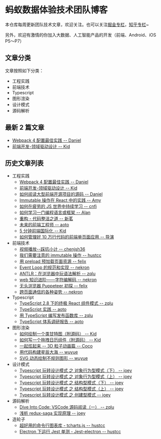 # 蚂蚁数据体验技术团队博客
本仓库每周更新团队技术文章，欢迎关注。也可以关注[掘金专栏](https://juejin.im/user/59659aff5188250cf956e6dd)，[知乎专栏](https://zhuanlan.zhihu.com/front)~

另外，欢迎有激情的你加入大数据、人工智能产品的开发（前端、Android、iOS P5～P7）

## 文章分类
文章按照如下分类：
 - 工程实践
 - 前端技术
 - Typescript
 - 图形渲染
 - 设计模式
 - 源码解析

## 最新 2 篇文章
 - [Webpack 4 配置最佳实践 -- Daniel](https://github.com/ProtoTeam/blog/blob/master/201806/3.md)
 - [前端开发-领域驱动设计 -- Kid](https://github.com/ProtoTeam/blog/blob/master/201806/2.md)

## 历史文章列表
* 工程实践
    * [Webpack 4 配置最佳实践 -- Daniel](https://github.com/ProtoTeam/blog/blob/master/201806/3.md)
    * [前端开发-领域驱动设计 -- Kid](https://github.com/ProtoTeam/blog/blob/master/201806/2.md)
    * [如何阅读大型前端开源项目的源码 -- Daniel](https://github.com/ProtoTeam/blog/blob/master/201805/3.md)
    * [Immutable 操作在 React 中的实践 -- Amy](https://github.com/ProtoTeam/blog/blob/master/201805/2.md)
    * [如何在疲劳的 JS 世界中持续学习 -- cnfi](https://github.com/ProtoTeam/blog/blob/master/201805/1.md)
    * [如何学习一门编程语言或框架 -- Alan](https://github.com/ProtoTeam/blog/blob/master/201803/1.md)
    * [重构 - 代码整洁之道 -- 新茗](https://github.com/ProtoTeam/blog/blob/master/201801/3.md)
    * [未来的前端工程师 -- aoto](https://github.com/ProtoTeam/blog/blob/master/201712/1.md)
    * [5 分钟前端国际化 -- Kid](https://github.com/ProtoTeam/blog/blob/master/201710/1.md)
    * [如何管理好 10 万行代码的前端单页面应用 -- 导演](https://github.com/ProtoTeam/blog/blob/master/201709/1.md)
* 前端技术
    * [视频播放--踩坑小计 -- chenjsh36](https://github.com/ProtoTeam/blog/blob/master/201806/1.md)
    * [我们需要注意的 immutable 操作 -- hustcc](https://github.com/ProtoTeam/blog/blob/master/201803/3.md)
    * [用 preload 预加载页面资源 -- felix](https://github.com/ProtoTeam/blog/blob/master/201802/1.md)
    * [Event Loop 的规范和实现 -- nekron](https://github.com/ProtoTeam/blog/blob/master/201801/2.md)
    * [ANTLR：在浏览器中玩语法解析 -- zqlu](https://github.com/ProtoTeam/blog/blob/master/201712/2.md)
    * [web 知识进阶——字符编解码 -- nekron](https://github.com/ProtoTeam/blog/blob/master/201712/3.md)
    * [无头浏览器 Puppeteer 初探 -- felix](https://github.com/ProtoTeam/blog/blob/master/201710/2.md)
    * [跨页面通信的各种姿势 -- nekron](https://github.com/ProtoTeam/blog/blob/master/201709/3.md)
* Typescript
    * [TypeScript 2.8 下的终极 React 组件模式 -- zqlu](https://github.com/ProtoTeam/blog/blob/master/201805/4.md)
    * [TypeScript 实践 -- aoto](https://github.com/ProtoTeam/blog/blob/master/201803/2.md)
    * [用 TypeScript 编写发布函数库 -- zqlu](https://github.com/ProtoTeam/blog/blob/master/201711/4.md)
    * [TypeScript 体系调研报告 -- aoto](https://github.com/ProtoTeam/blog/blob/master/201709/2.md)
* 图形渲染
    * [如何绘制一个类甘特图（附源码） -- Kid](https://github.com/ProtoTeam/blog/blob/master/201804/2.md)
    * [如何写一个拖拽日历组件（附源码） -- Kid](https://github.com/ProtoTeam/blog/blob/master/201804/1.md)
    * [一起炫起来 -- 3D 粒子动画篇 -- Coco](https://github.com/ProtoTeam/blog/blob/master/201711/1.md)
    * [用代码构建星辰大海 -- wuyue](https://github.com/ProtoTeam/blog/blob/master/201711/2.md)
    * [SVG 动态绘制不规则图形 -- wuyue](https://github.com/ProtoTeam/blog/blob/master/201710/4.md)
* 设计模式
    * [Typescript 玩转设计模式 之 对象行为型模式（下） -- joey](https://github.com/ProtoTeam/blog/blob/master/201802/2.md)
    * [Typescript 玩转设计模式 之 对象行为型模式（上） -- joey](https://github.com/ProtoTeam/blog/blob/master/201801/1.md)
    * [Typescript 玩转设计模式 之 结构型模式（下） -- joey](https://github.com/ProtoTeam/blog/blob/master/201801/4.md)
    * [Typescript 玩转设计模式 之 结构型模式（上） -- joey](https://github.com/ProtoTeam/blog/blob/master/201712/4.md)
    * [Typescript 玩转设计模式 之 创建型模式 -- joey](https://github.com/ProtoTeam/blog/blob/master/201711/5.md)
* 源码解析
    * [Dive Into Code: VSCode 源码阅读（一） -- zqlu](https://github.com/ProtoTeam/blog/blob/master/201804/3.md)
    * [浅析 redux-saga 实现原理 -- joey](https://github.com/ProtoTeam/blog/blob/master/201710/3.md)
* 造轮子
    * [超好用的命令行图表库 - tcharts.js -- hustcc](https://github.com/ProtoTeam/blog/blob/master/201711/3.md)
    * [Electron 下运行 Jest 单测 - Jest-electron -- hustcc](https://github.com/ProtoTeam/blog/blob/master/201909/1.md)
